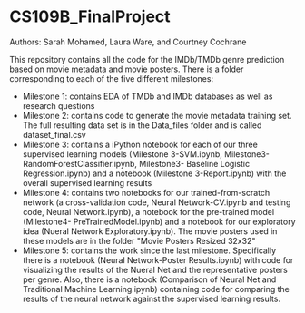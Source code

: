# CS109B_FinalProject
Authors: Sarah Mohamed, Laura Ware, and Courtney Cochrane

This repository contains all the code for the IMDb/TMDb genre prediction based on movie metadata and movie posters. There is a folder corresponding to each of the five different milestones:
- Milestone 1: contains EDA of TMDb and IMDb databases as well as research questions
- Milestone 2: contains code to generate the movie metadata training set. The full resulting data set is in the Data_files folder and is called dataset_final.csv
- Milestone 3: contains a iPython notebook for each of our three supervised learning models (Milestone 3-SVM.ipynb, Milestone3-RandomForestClassifier.ipynb, Milestone3- Baseline Logistic Regression.ipynb) and a notebook (Milestone 3-Report.ipynb) with the overall supervised learning results 
- Milestone 4: contains two notebooks for our trained-from-scratch network (a cross-validation code, Neural Network-CV.ipynb and testing code, Neural Network.ipynb), a notebook for the pre-trained model (Milestone4- PreTrainedModel.ipynb) and a notebook for our exploratory idea (Nueral Network Exploratory.ipynb). The movie posters used in these models are in the folder "Movie Posters Resized 32x32"
- Milestone 5: contains the work since the last milestone. Specifically there is a notebook (Neural Network-Poster Results.ipynb) with code for visualizing the results of the Nueral Net and the representative posters per genre. Also, there is a notebook (Comparison of Neural Net and Traditional Machine Learning.ipynb) containing code for comparing the results of the neural network against the supervised learning results. 
